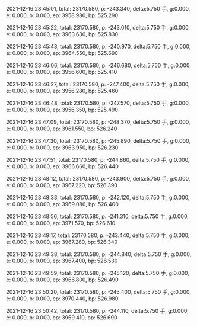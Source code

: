 2021-12-16 23:45:01, total: 23170.580, p: -243.340, delta:5.750 手, g:0.000, e: 0.000, b: 0.000, ep: 3958.980, bp: 525.290

2021-12-16 23:45:22, total: 23170.580, p: -243.010, delta:5.750 手, g:0.000, e: 0.000, b: 0.000, ep: 3963.630, bp: 525.830

2021-12-16 23:45:43, total: 23170.580, p: -240.970, delta:5.750 手, g:0.000, e: 0.000, b: 0.000, ep: 3964.550, bp: 525.690

2021-12-16 23:46:06, total: 23170.580, p: -246.680, delta:5.750 手, g:0.000, e: 0.000, b: 0.000, ep: 3956.600, bp: 525.410

2021-12-16 23:46:27, total: 23170.580, p: -247.400, delta:5.750 手, g:0.000, e: 0.000, b: 0.000, ep: 3956.280, bp: 525.460

2021-12-16 23:46:48, total: 23170.580, p: -247.570, delta:5.750 手, g:0.000, e: 0.000, b: 0.000, ep: 3956.350, bp: 525.490

2021-12-16 23:47:09, total: 23170.580, p: -248.370, delta:5.750 手, g:0.000, e: 0.000, b: 0.000, ep: 3961.550, bp: 526.240

2021-12-16 23:47:30, total: 23170.580, p: -245.890, delta:5.750 手, g:0.000, e: 0.000, b: 0.000, ep: 3963.950, bp: 526.230

2021-12-16 23:47:51, total: 23170.580, p: -244.860, delta:5.750 手, g:0.000, e: 0.000, b: 0.000, ep: 3966.660, bp: 526.440

2021-12-16 23:48:12, total: 23170.580, p: -243.900, delta:5.750 手, g:0.000, e: 0.000, b: 0.000, ep: 3967.220, bp: 526.390

2021-12-16 23:48:33, total: 23170.580, p: -242.120, delta:5.750 手, g:0.000, e: 0.000, b: 0.000, ep: 3969.080, bp: 526.400

2021-12-16 23:48:56, total: 23170.580, p: -241.310, delta:5.750 手, g:0.000, e: 0.000, b: 0.000, ep: 3971.570, bp: 526.610

2021-12-16 23:49:17, total: 23170.580, p: -243.440, delta:5.750 手, g:0.000, e: 0.000, b: 0.000, ep: 3967.280, bp: 526.340

2021-12-16 23:49:38, total: 23170.580, p: -244.840, delta:5.750 手, g:0.000, e: 0.000, b: 0.000, ep: 3967.400, bp: 526.530

2021-12-16 23:49:59, total: 23170.580, p: -245.120, delta:5.750 手, g:0.000, e: 0.000, b: 0.000, ep: 3966.800, bp: 526.490

2021-12-16 23:50:20, total: 23170.580, p: -245.400, delta:5.750 手, g:0.000, e: 0.000, b: 0.000, ep: 3970.440, bp: 526.980

2021-12-16 23:50:42, total: 23170.580, p: -244.110, delta:5.750 手, g:0.000, e: 0.000, b: 0.000, ep: 3969.410, bp: 526.690